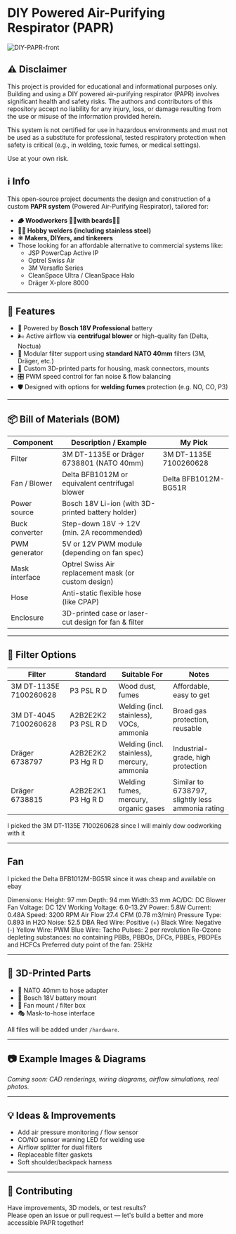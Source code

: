 # DIY Powered Air-Purifying Respirator (PAPR)

![DIY-PAPR-front](https://github.com/user-attachments/assets/dc303964-7eeb-4b75-9b14-eb4aefdb33ad)


## ⚠️ Disclaimer
This project is provided for educational and informational purposes only. Building and using a DIY powered air-purifying respirator (PAPR) involves significant health and safety risks. The authors and contributors of this repository accept no liability for any injury, loss, or damage resulting from the use or misuse of the information provided herein.

This system is not certified for use in hazardous environments and must not be used as a substitute for professional, tested respiratory protection when safety is critical (e.g., in welding, toxic fumes, or medical settings).

Use at your own risk.

## ℹ️ Info

This open-source project documents the design and construction of a custom **PAPR system** (Powered Air-Purifying Respirator), tailored for:
- **🪵 Woodworkers 🧔‍♂️with beards🧔‍♂️**
- **👨‍🏭 Hobby welders (including stainless steel)**
- **⚛️ Makers, DIYers, and tinkerers**
- Those looking for an affordable alternative to commercial systems like:
  - JSP PowerCap Active IP
  - Optrel Swiss Air
  - 3M Versaflo Series
  - CleanSpace Ultra / CleanSpace Halo
  - Dräger X-plore 8000

---

## 🔧 Features

- 🔋 Powered by **Bosch 18V Professional** battery
- 🌬️ Active airflow via **centrifugal blower** or high-quality fan (Delta, Noctua)
- 🧰 Modular filter support using **standard NATO 40mm** filters (3M, Dräger, etc.)
- 🧱 Custom 3D-printed parts for housing, mask connectors, mounts
- 🎛️ PWM speed control for fan noise & flow balancing
- 🛡️ Designed with options for **welding fumes** protection (e.g. NO, CO, P3)

---

## 📦 Bill of Materials (BOM)

| Component                   | Description / Example                                     | My Pick                |
|-----------------------------|-----------------------------------------------------------|------------------------|
| Filter                      | 3M DT-1135E or Dräger 6738801 (NATO 40mm)                 | 3M DT-1135E 7100260628 |
| Fan / Blower                | Delta BFB1012M or equivalent centrifugal blower           | Delta BFB1012M-BG51R   |
| Power source                | Bosch 18V Li-ion (with 3D-printed battery holder)         |
| Buck converter              | Step-down 18V → 12V (min. 2A recommended)                 |
| PWM generator               | 5V or 12V PWM module (depending on fan spec)              |
| Mask interface              | Optrel Swiss Air replacement mask (or custom design)      |
| Hose                        | Anti-static flexible hose (like CPAP)                     |
| Enclosure                   | 3D-printed case or laser-cut design for fan & filter      |

---

## 🧪 Filter Options

| Filter                 | Standard            | Suitable For                                | Notes                                            |
|------------------------|---------------------|---------------------------------------------|--------------------------------------------------|
| 3M DT-1135E 7100260628 | P3 PSL R D          | Wood dust, fumes                            | Affordable, easy to get                          |
| 3M DT-4045 7100260628  | A2B2E2K2 P3 PSL R D | Welding (incl. stainless), VOCs, ammonia    | Broad gas protection, reusable                   |
| Dräger 6738797         | A2B2E2K2 P3 Hg R D  | Welding (incl. stainless), mercury, ammonia | Industrial-grade, high protection                |
| Dräger 6738815         | A2B2E2K1 P3 Hg R D  | Welding fumes, mercury, organic gases       | Similar to 6738797, slightly less ammonia rating |

I picked the 3M DT-1135E 7100260628 since I will mainly dow oodworking with it

---

## Fan

I picked the Delta BFB1012M-BG51R since it was cheap and available on ebay

Dimensions: Height: 97 mm Depth: 94 mm Width:33 mm
AC/DC: DC Blower Fan
Voltage: DC 12V
Working Voltage: 6.0-13.2V
Power: 5.8W
Current: 0.48A
Speed: 3200 RPM
Air Flow 27.4 CFM (0.78 m3/min)
Pressure Type:  0.893 in H2O
Noise: 52.5 DBA
Red Wire: Positive (+)
Black Wire: Negative (-)
Yellow Wire: PWM
Blue Wire: Tacho
Pulses: 2 per revolution
Re-Ozone depleting substances: no containing PBBs, PBBOs, DFCs, PBBEs, PBDPEs and HCFCs
Preferred duty point of the fan: 25kHz

---

## 🧱 3D-Printed Parts

- 🔌 NATO 40mm to hose adapter
- 🔋 Bosch 18V battery mount
- 💨 Fan mount / filter box
- 🎭 Mask-to-hose interface

All files will be added under `/hardware`.

---

## 📷 Example Images & Diagrams

*Coming soon: CAD renderings, wiring diagrams, airflow simulations, real photos.*

---

## 💡 Ideas & Improvements

- Add air pressure monitoring / flow sensor
- CO/NO sensor warning LED for welding use
- Airflow splitter for dual filters
- Replaceable filter gaskets
- Soft shoulder/backpack harness

---
## 🙌 Contributing

Have improvements, 3D models, or test results?  
Please open an issue or pull request — let's build a better and more accessible PAPR together!

